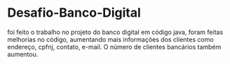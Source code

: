 # Desafio-Banco-Digital
foi feito o trabalho no projeto do banco digital em código java, foram feitas melhorias no código, aumentando mais informações dos clientes como endereço, cpfnj, contato, e-mail. O número de clientes bancários também aumentou.
